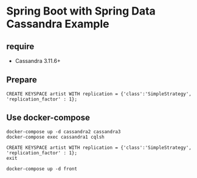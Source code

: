 # Spring Boot with Spring Data Cassandra Example

## require
 - Cassandra 3.11.6+
 
## Prepare

```$cqlsh
CREATE KEYSPACE artist WITH replication = {'class':'SimpleStrategy', 'replication_factor' : 1};
```

## Use docker-compose

```$sh
docker-compose up -d cassandra2 cassandra3
docker-compose exec cassandra1 cqlsh
```

```$cqlsh
CREATE KEYSPACE artist WITH replication = {'class':'SimpleStrategy', 'replication_factor' : 1};
exit
```

```$sh
docker-compose up -d front
```